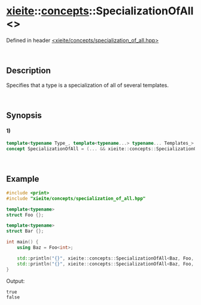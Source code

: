# [xieite](../../xieite.md)\:\:[concepts](../../concepts.md)\:\:SpecializationOfAll\<\>
Defined in header [<xieite/concepts/specialization_of_all.hpp>](../../../include/xieite/concepts/specialization_of_all.hpp)

&nbsp;

## Description
Specifies that a type is a specialization of all of several templates.

&nbsp;

## Synopsis
#### 1)
```cpp
template<typename Type_, template<typename...> typename... Templates_>
concept SpecializationOfAll = (... && xieite::concepts::SpecializationOf<Type_, Templates_>);
```

&nbsp;

## Example
```cpp
#include <print>
#include "xieite/concepts/specialization_of_all.hpp"

template<typename>
struct Foo {};

template<typename>
struct Bar {};

int main() {
    using Baz = Foo<int>;

    std::println("{}", xieite::concepts::SpecializationOfAll<Baz, Foo, Foo>);
    std::println("{}", xieite::concepts::SpecializationOfAll<Baz, Foo, Bar>);
}
```
Output:
```
true
false
```

